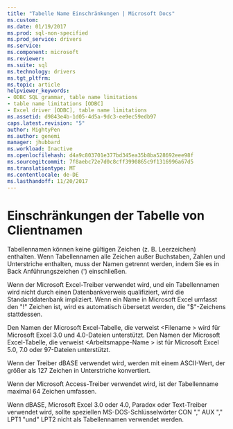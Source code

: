 ```yaml
---
title: "Tabelle Name Einschränkungen | Microsoft Docs"
ms.custom: 
ms.date: 01/19/2017
ms.prod: sql-non-specified
ms.prod_service: drivers
ms.service: 
ms.component: microsoft
ms.reviewer: 
ms.suite: sql
ms.technology: drivers
ms.tgt_pltfrm: 
ms.topic: article
helpviewer_keywords:
- ODBC SQL grammar, table name limitations
- table name limitations [ODBC]
- Excel driver [ODBC], table name limitations
ms.assetid: d9843e4b-1d05-4d5a-9dc3-ee9ec59edb97
caps.latest.revision: "5"
author: MightyPen
ms.author: genemi
manager: jhubbard
ms.workload: Inactive
ms.openlocfilehash: d4a9c803701e377bd345ea35b8ba528692eee98f
ms.sourcegitcommit: 7f8aebc72e7d0c8cff3990865c9f1316996a67d5
ms.translationtype: MT
ms.contentlocale: de-DE
ms.lasthandoff: 11/20/2017
---
```

# <a name="table-name-limitations"></a>Einschränkungen der Tabelle von Clientnamen
Tabellennamen können keine gültigen Zeichen (z. B. Leerzeichen) enthalten. Wenn Tabellennamen alle Zeichen außer Buchstaben, Zahlen und Unterstriche enthalten, muss der Namen getrennt werden, indem Sie es in Back Anführungszeichen (') einschließen.  
  
 Wenn der Microsoft Excel-Treiber verwendet wird, und ein Tabellennamen wird nicht durch einen Datenbankverweis qualifiziert, wird die Standarddatenbank impliziert. Wenn ein Name in Microsoft Excel umfasst den "!" Zeichen ist, wird es automatisch übersetzt werden, die "$"-Zeichens stattdessen.  
  
 Den Namen der Microsoft Excel-Tabelle, die verweist \<Filename > wird für Microsoft Excel 3.0 und 4.0-Dateien unterstützt. Den Namen der Microsoft Excel-Tabelle, die verweist \<Arbeitsmappe-Name > ist für Microsoft Excel 5.0, 7.0 oder 97-Dateien unterstützt.  
  
 Wenn der Treiber dBASE verwendet wird, werden mit einem ASCII-Wert, der größer als 127 Zeichen in Unterstriche konvertiert.  
  
 Wenn der Microsoft Access-Treiber verwendet wird, ist der Tabellenname maximal 64 Zeichen umfassen.  
  
 Wenn dBASE, Microsoft Excel 3.0 oder 4.0, Paradox oder Text-Treiber verwendet wird, sollte speziellen MS-DOS-Schlüsselwörter CON "," AUX "," LPT1 "und" LPT2 nicht als Tabellennamen verwendet werden.
